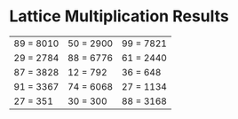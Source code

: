 # Lattice Multiplication Results

|   |   |   |
|---|---|---|
| 89 = 8010 | 50 = 2900 | 99 = 7821 |
| 29 = 2784 | 88 = 6776 | 61 = 2440 |
| 87 = 3828 | 12 = 792 | 36 = 648 |
| 91 = 3367 | 74 = 6068 | 27 = 1134 |
| 27 = 351 | 30 = 300 | 88 = 3168 |
